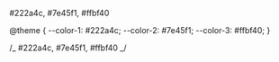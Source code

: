 #222a4c, #7e45f1, #ffbf40

@theme {
--color-1: #222a4c;
--color-2: #7e45f1;
--color-3: #ffbf40;
}

/_ #222a4c, #7e45f1, #ffbf40 _/
